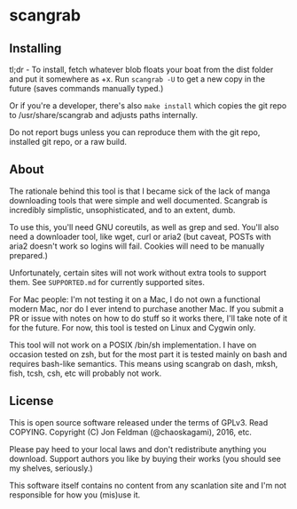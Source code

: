 scangrab
========

Installing
----------

tl;dr - To install, fetch whatever blob floats your boat from the dist folder and put it somewhere as +x. Run `scangrab -U` to get a new copy in the future (saves commands manually typed.)

Or if you're a developer, there's also `make install` which copies the git repo to /usr/share/scangrab and adjusts paths internally.

Do not report bugs unless you can reproduce them with the git repo, installed git repo, or a raw build.

About
-----

The rationale behind this tool is that I became sick of the lack of manga downloading tools that were simple and well documented. Scangrab is incredibly simplistic, unsophisticated, and to an extent, dumb.

To use this, you'll need GNU coreutils, as well as grep and sed. You'll also need a downloader tool, like wget, curl or aria2 (but caveat, POSTs with aria2 doesn't work so logins will fail. Cookies will need to be manually prepared.)

Unfortunately, certain sites will not work without extra tools to support them. See `SUPPORTED.md` for currently supported sites.

For Mac people: I'm not testing it on a Mac, I do not own a functional modern Mac, nor do I ever intend to purchase another Mac. If you submit a PR or issue with notes on how to do stuff so it works there, I'll take note of it for the future. For now, this tool is tested on Linux and Cygwin only.

This tool will not work on a POSIX /bin/sh implementation. I have on occasion tested on zsh, but for the most part it is tested mainly on bash and requires bash-like semantics. This means using scangrab on dash, mksh, fish, tcsh, csh, etc will probably not work.

License
-------

This is open source software released under the terms of GPLv3. Read COPYING. Copyright (C) Jon Feldman (@chaoskagami), 2016, etc.

Please pay heed to your local laws and don't redistribute anything you download. Support authors you like by buying their works (you should see my shelves, seriously.)

This software itself contains no content from any scanlation site and I'm not responsible for how you (mis)use it.
